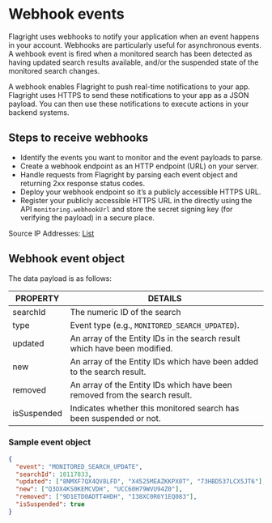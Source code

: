 # Webhook events

Flagright uses webhooks to notify your application when an event happens in your account. Webhooks are particularly useful for asynchronous events. A wehbook event is fired when a monitored search has been detected as having updated search results available, and/or the suspended state of the monitored search changes.

A webhook enables Flagright to push real-time notifications to your app. Flagright uses HTTPS to send these notifications to your app as a JSON payload. You can then use these notifications to execute actions in your backend systems.

## Steps to receive webhooks

- Identify the events you want to monitor and the event payloads to parse.
- Create a webhook endpoint as an HTTP endpoint (URL) on your server.
- Handle requests from Flagright by parsing each event object and returning 2xx response status codes.
- Deploy your webhook endpoint so it’s a publicly accessible HTTPS URL.
- Register your publicly accessible HTTPS URL in the directly using the API `monitoring.webhookUrl` and store the secret signing key (for verifying the payload) in a secure place.

Source IP Addresses: [List](https://docs.flagright.com/docs/flagright-api/0b0bb2cf007e5-webhooks-overview#source-ip-addresses)

## Webhook event object

The data payload is as follows:

| PROPERTY    | DETAILS                                                                    |
| ----------- | -------------------------------------------------------------------------- |
| searchId    | The numeric ID of the search                                               |
| type        | Event type (e.g., `MONITORED_SEARCH_UPDATED`).                             |
| updated     | An array of the Entity IDs in the search result which have been modified.  |
| new         | An array of the Entity IDs which have been added to the search result.     |
| removed     | An array of the Entity IDs which have been removed from the search result. |
| isSuspended | Indicates whether this monitored search has been suspended or not.         |

### Sample event object

```json
{
  "event": "MONITORED_SEARCH_UPDATE",
  "searchId": 10117833,
  "updated": ["8NMXF7QX4QV8LFD", "X4525MEAZKKPX0T", "73HBD537LCX5JT6"],
  "new": ["Q3OX4KS0KEMCVDH", "UCC60H79WVU94Z0"],
  "removed": ["9D1ETD0ADTT4HDH", "I38XC0R6Y1EQ083"],
  "isSuspended": true
}
```
